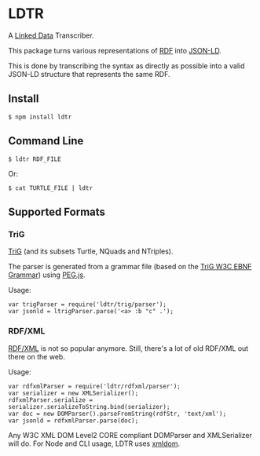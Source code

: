 # LDTR

A [Linked Data](http://linkeddata.org/) Transcriber.

This package turns various representations of
[RDF](https://www.w3.org/TR/rdf11-primer/)
into
[JSON-LD](http://www.w3.org/TR/json-ld/).

This is done by transcribing the syntax as directly as possible into a valid
JSON-LD structure that represents the same RDF.

## Install

    $ npm install ldtr

## Command Line

    $ ldtr RDF_FILE

Or:

    $ cat TURTLE_FILE | ldtr

## Supported Formats

### TriG

[TriG](http://www.w3.org/TR/trig/) (and its subsets Turtle, NQuads and
NTriples).

The parser is generated from a grammar file (based on the
[TriG W3C EBNF Grammar](http://www.w3.org/TR/trig/#sec-grammar)) using
[PEG.js](http://pegjs.org/).

Usage:

    var trigParser = require('ldtr/trig/parser');
    var jsonld = ltrigParser.parse('<a> :b "c" .');

### RDF/XML

[RDF/XML](https://www.w3.org/TR/rdf-syntax-grammar/) is not so popular anymore.
Still, there's a lot of old RDF/XML out there on the web.

Usage:

    var rdfxmlParser = require('ldtr/rdfxml/parser');
    var serializer = new XMLSerializer();
    rdfxmlParser.serialize = serializer.serializeToString.bind(serializer);
    var doc = new DOMParser().parseFromString(rdfStr, 'text/xml');
    var jsonld = rdfxmlParser.parse(doc);

Any W3C XML DOM Level2 CORE compliant DOMParser and XMLSerializer will do. For
Node and CLI usage, LDTR uses [xmldom](https://github.com/jindw/xmldom).
